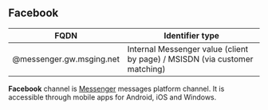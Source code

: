 ## Facebook
| FQDN                     | Identifier type                                            | 
|--------------------------|---------------------------------------------------------------|
| @messenger.gw.msging.net | Internal Messenger value (client by page) / MSISDN (via customer matching) |

**Facebook** channel is [Messenger](https://www.messenger.com/) messages platform channel. It is accessible through mobile apps for Android, iOS and Windows.

